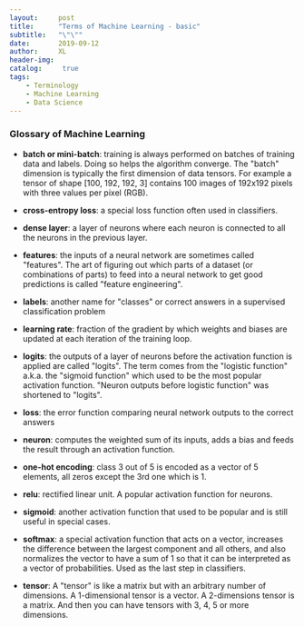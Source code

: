 ```yaml
---
layout:     post
title:      "Terms of Machine Learning - basic"
subtitle:   "\"\""
date:       2019-09-12
author:     XL
header-img: 
catalog: 	 true
tags:
    - Terminology
    - Machine Learning
    - Data Science
---
```


### Glossary of Machine Learning


- **batch or mini-batch**: training is always performed on batches of training data and labels. Doing so helps the algorithm converge. The "batch" dimension is typically the first dimension of data tensors. For example a tensor of shape [100, 192, 192, 3] contains 100 images of 192x192 pixels with three values per pixel (RGB).

- **cross-entropy loss**: a special loss function often used in classifiers.

- **dense layer**: a layer of neurons where each neuron is connected to all the neurons in the previous layer.

- **features**: the inputs of a neural network are sometimes called "features". The art of figuring out which parts of a dataset (or combinations of parts) to feed into a neural network to get good predictions is called "feature engineering".

- **labels**: another name for "classes" or correct answers in a supervised classification problem

- **learning rate**: fraction of the gradient by which weights and biases are updated at each iteration of the training loop.

- **logits**: the outputs of a layer of neurons before the activation function is applied are called "logits". The term comes from the "logistic function" a.k.a. the "sigmoid function" which used to be the most popular activation function. "Neuron outputs before logistic function" was shortened to "logits".

- **loss**: the error function comparing neural network outputs to the correct answers

- **neuron**: computes the weighted sum of its inputs, adds a bias and feeds the result through an activation function.

- **one-hot encoding**: class 3 out of 5 is encoded as a vector of 5 elements, all zeros except the 3rd one which is 1.

- **relu**: rectified linear unit. A popular activation function for neurons.

- **sigmoid**: another activation function that used to be popular and is still useful in special cases.

- **softmax**: a special activation function that acts on a vector, increases the difference between the largest component and all others, and also normalizes the vector to have a sum of 1 so that it can be interpreted as a vector of probabilities. Used as the last step in classifiers.

- **tensor**: A "tensor" is like a matrix but with an arbitrary number of dimensions. A 1-dimensional tensor is a vector. A 2-dimensions tensor is a matrix. And then you can have tensors with 3, 4, 5 or more dimensions.
